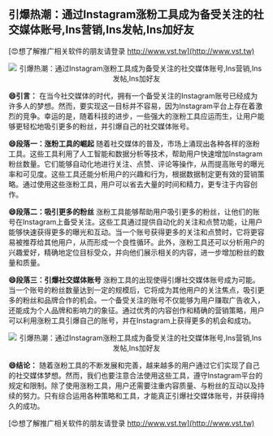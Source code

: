 ## **引爆热潮：通过Instagram涨粉工具成为备受关注的社交媒体账号,Ins营销,Ins发帖,Ins加好友**

[😍想了解推广相关软件的朋友请登录 http://www.vst.tw](http://www.vst.tw)

 <center><img src="https://vst.tw/MP4/tuiguang/png/3.png" alt="引爆热潮：通过Instagram涨粉工具成为备受关注的社交媒体账号,Ins营销,Ins发帖,Ins加好友"></center>

**😄引言：**
在当今社交媒体的时代，拥有一个备受关注的Instagram账号已经成为许多人的梦想。然而，要实现这一目标并不容易，因为Instagram平台上存在着激烈的竞争。幸运的是，随着科技的进步，一些强大的涨粉工具应运而生，让用户能够更轻松地吸引更多的粉丝，并引爆自己的社交媒体账号。

**😄段落一：涨粉工具的崛起**
随着社交媒体的普及，市场上涌现出各种各样的涨粉工具。这些工具利用了人工智能和数据分析等技术，帮助用户快速增加Instagram粉丝数量。它们能够自动化地进行关注、点赞、评论等操作，从而提高账号的曝光率和可见度。这些工具还能分析用户的兴趣和行为，根据数据制定更有效的营销策略。通过使用这些涨粉工具，用户可以省去大量的时间和精力，更专注于内容创作。

**😄段落二：吸引更多的粉丝**
涨粉工具能够帮助用户吸引更多的粉丝，让他们的账号在Instagram上备受关注。这些工具通过提供自动化的关注和点赞功能，让用户能够快速获得更多的曝光和互动。当一个账号获得更多的关注和点赞时，它将更容易被推荐给其他用户，从而形成一个良性循环。此外，涨粉工具还可以分析用户的兴趣爱好，精确地定位目标受众，并向他们展示相关的内容，进一步增加粉丝的数量和质量。

**😄段落三：引爆社交媒体账号**
涨粉工具的出现使得引爆社交媒体账号成为可能。当一个账号的粉丝数量达到一定的规模后，它将成为其他用户的关注焦点，吸引更多的粉丝和品牌合作的机会。一个备受关注的账号不仅能够为用户赚取广告收入，还能成为个人品牌和影响力的象征。通过优秀的内容创作和精确的营销策略，用户可以利用涨粉工具引爆自己的账号，并在Instagram上获得更多的机会和成功。

 <center><img src="https://vst.tw/MP4/tuiguang/png/5.png" alt="引爆热潮：通过Instagram涨粉工具成为备受关注的社交媒体账号,Ins营销,Ins发帖,Ins加好友"></center>

**😄结论：**
随着涨粉工具的不断发展和完善，越来越多的用户通过它们实现了自己的社交媒体梦想。然而，我们也要注意合法使用这些工具，遵守Instagram平台的规定和限制。除了使用涨粉工具，用户还需要注重内容质量、与粉丝的互动以及持续的努力。只有综合运用各种策略和工具，才能真正引爆社交媒体账号，并获得持久的成功。

[😍想了解推广相关软件的朋友请登录 http://www.vst.tw](http://www.vst.tw)



